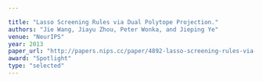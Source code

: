 ```yaml
---

title: "Lasso Screening Rules via Dual Polytope Projection."
authors: "Jie Wang, Jiayu Zhou, Peter Wonka, and Jieping Ye"
venue: "NeurIPS"
year: 2013
paper_url: "http://papers.nips.cc/paper/4892-lasso-screening-rules-via-dual-polytope-projection"
award: "Spotlight"
type: "selected"
---
```

